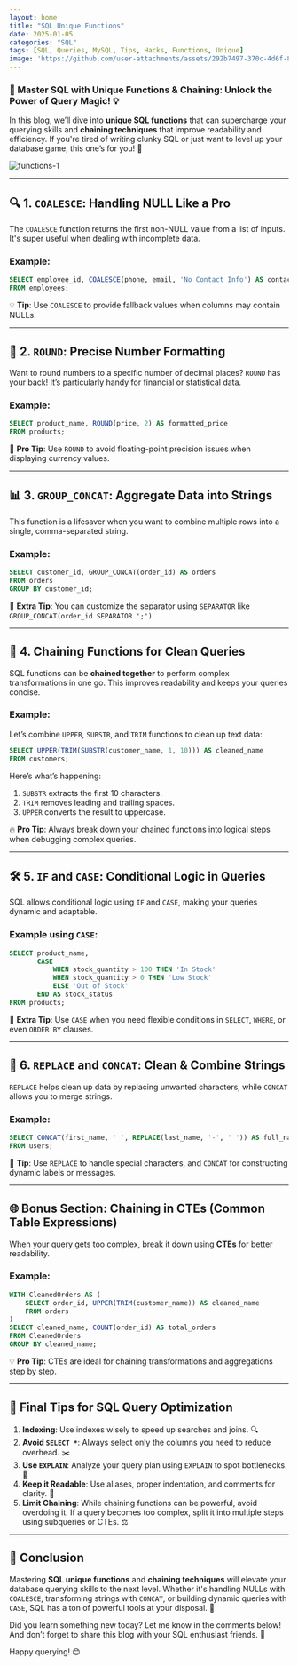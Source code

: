 ```yaml
---
layout: home
title: "SQL Unique Functions"
date: 2025-01-05
categories: "SQL"
tags: [SQL, Queries, MySQL, Tips, Hacks, Functions, Unique]
image: 'https://github.com/user-attachments/assets/292b7497-370c-4d6f-8a1a-bd763bdcf226'
---
```


### 🚀 Master SQL with Unique Functions & Chaining: Unlock the Power of Query Magic! 💡

In this blog, we’ll dive into **unique SQL functions** that can supercharge your querying skills and **chaining techniques** that improve readability and efficiency. If you're tired of writing clunky SQL or just want to level up your database game, this one’s for you! 🎯

![functions-1](https://github.com/user-attachments/assets/292b7497-370c-4d6f-8a1a-bd763bdcf226)

---

## 🔍 1. `COALESCE`: Handling NULL Like a Pro  
The `COALESCE` function returns the first non-NULL value from a list of inputs. It's super useful when dealing with incomplete data.

### Example:  
```sql
SELECT employee_id, COALESCE(phone, email, 'No Contact Info') AS contact_info  
FROM employees;
```
💡 **Tip**: Use `COALESCE` to provide fallback values when columns may contain NULLs.

---

## 🧮 2. `ROUND`: Precise Number Formatting  
Want to round numbers to a specific number of decimal places? `ROUND` has your back! It’s particularly handy for financial or statistical data.

### Example:  
```sql
SELECT product_name, ROUND(price, 2) AS formatted_price  
FROM products;
```
💬 **Pro Tip**: Use `ROUND` to avoid floating-point precision issues when displaying currency values.

---

## 📊 3. `GROUP_CONCAT`: Aggregate Data into Strings  
This function is a lifesaver when you want to combine multiple rows into a single, comma-separated string.

### Example:  
```sql
SELECT customer_id, GROUP_CONCAT(order_id) AS orders  
FROM orders  
GROUP BY customer_id;
```
🎉 **Extra Tip**: You can customize the separator using `SEPARATOR` like `GROUP_CONCAT(order_id SEPARATOR ';')`.

---

## 🔀 4. Chaining Functions for Clean Queries  
SQL functions can be **chained together** to perform complex transformations in one go. This improves readability and keeps your queries concise.

### Example:  
Let’s combine `UPPER`, `SUBSTR`, and `TRIM` functions to clean up text data:  
```sql
SELECT UPPER(TRIM(SUBSTR(customer_name, 1, 10))) AS cleaned_name  
FROM customers;
```

Here’s what’s happening:  
1. `SUBSTR` extracts the first 10 characters.  
2. `TRIM` removes leading and trailing spaces.  
3. `UPPER` converts the result to uppercase.

🔥 **Pro Tip**: Always break down your chained functions into logical steps when debugging complex queries.

---

## 🛠️ 5. `IF` and `CASE`: Conditional Logic in Queries  
SQL allows conditional logic using `IF` and `CASE`, making your queries dynamic and adaptable.  

### Example using `CASE`:  
```sql
SELECT product_name,  
       CASE  
           WHEN stock_quantity > 100 THEN 'In Stock'  
           WHEN stock_quantity > 0 THEN 'Low Stock'  
           ELSE 'Out of Stock'  
       END AS stock_status  
FROM products;
```
💪 **Extra Tip**: Use `CASE` when you need flexible conditions in `SELECT`, `WHERE`, or even `ORDER BY` clauses.

---

## 🧹 6. `REPLACE` and `CONCAT`: Clean & Combine Strings  
`REPLACE` helps clean up data by replacing unwanted characters, while `CONCAT` allows you to merge strings.

### Example:  
```sql
SELECT CONCAT(first_name, ' ', REPLACE(last_name, '-', ' ')) AS full_name  
FROM users;
```
📝 **Tip**: Use `REPLACE` to handle special characters, and `CONCAT` for constructing dynamic labels or messages.

---

## 🌐 Bonus Section: Chaining in CTEs (Common Table Expressions)  
When your query gets too complex, break it down using **CTEs** for better readability.  

### Example:  
```sql
WITH CleanedOrders AS (  
    SELECT order_id, UPPER(TRIM(customer_name)) AS cleaned_name  
    FROM orders  
)  
SELECT cleaned_name, COUNT(order_id) AS total_orders  
FROM CleanedOrders  
GROUP BY cleaned_name;
```
💡 **Pro Tip**: CTEs are ideal for chaining transformations and aggregations step by step.

---

## 🎯 Final Tips for SQL Query Optimization  
1. **Indexing**: Use indexes wisely to speed up searches and joins. 🔍  
2. **Avoid `SELECT *`**: Always select only the columns you need to reduce overhead. ✂️  
3. **Use `EXPLAIN`**: Analyze your query plan using `EXPLAIN` to spot bottlenecks. 🚦  
4. **Keep it Readable**: Use aliases, proper indentation, and comments for clarity. 🧹  
5. **Limit Chaining**: While chaining functions can be powerful, avoid overdoing it. If a query becomes too complex, split it into multiple steps using subqueries or CTEs. ⚖️

---

## 💬 Conclusion  
Mastering **SQL unique functions** and **chaining techniques** will elevate your database querying skills to the next level. Whether it's handling NULLs with `COALESCE`, transforming strings with `CONCAT`, or building dynamic queries with `CASE`, SQL has a ton of powerful tools at your disposal. 🚀

Did you learn something new today? Let me know in the comments below! And don’t forget to share this blog with your SQL enthusiast friends. 🌟

Happy querying! 😊
